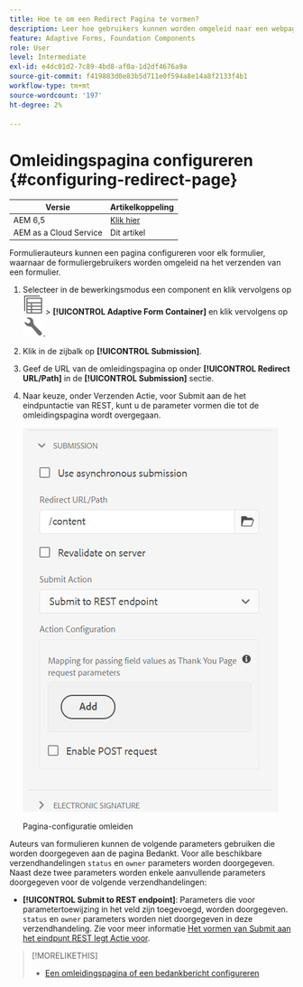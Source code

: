 ```yaml
---
title: Hoe te om een Redirect Pagina te vormen?
description: Leer hoe gebruikers kunnen worden omgeleid naar een webpagina die formulierauteurs kunnen configureren tijdens het maken van het formulier.
feature: Adaptive Forms, Foundation Components
role: User
level: Intermediate
exl-id: e4dc01d2-7c89-4bd8-af0a-1d2df4676a9a
source-git-commit: f419883d0e83b5d711e0f594a8e14a8f2133f4b1
workflow-type: tm+mt
source-wordcount: '197'
ht-degree: 2%

---
```


# Omleidingspagina configureren {#configuring-redirect-page}

| Versie | Artikelkoppeling |
| -------- | ---------------------------- |
| AEM 6,5 | [Klik hier](https://experienceleague.adobe.com/docs/experience-manager-65/forms/adaptive-forms-basic-authoring/configuring-redirect-page.html) |
| AEM as a Cloud Service | Dit artikel |

Formulierauteurs kunnen een pagina configureren voor elk formulier, waarnaar de formuliergebruikers worden omgeleid na het verzenden van een formulier.

1. Selecteer in de bewerkingsmodus een component en klik vervolgens op ![op veldniveau](assets/select_parent_icon.svg) > **[!UICONTROL Adaptive Form Container]** en klik vervolgens op ![cmppr](assets/configure-icon.svg).

1. Klik in de zijbalk op **[!UICONTROL Submission]**.

1. Geef de URL van de omleidingspagina op onder **[!UICONTROL Redirect URL/Path]** in de **[!UICONTROL Submission]** sectie.
1. Naar keuze, onder Verzenden Actie, voor Submit aan de het eindpuntactie van REST, kunt u de parameter vormen die tot de omleidingspagina wordt overgegaan.

   ![Pagina-configuratie omleiden](assets/redirect-url.png)

   Pagina-configuratie omleiden

Auteurs van formulieren kunnen de volgende parameters gebruiken die worden doorgegeven aan de pagina Bedankt. Voor alle beschikbare verzendhandelingen `status` en `owner` parameters worden doorgegeven. Naast deze twee parameters worden enkele aanvullende parameters doorgegeven voor de volgende verzendhandelingen:

* **[!UICONTROL Submit to REST endpoint]**: Parameters die voor parametertoewijzing in het veld zijn toegevoegd, worden doorgegeven. `status` en `owner` parameters worden niet doorgegeven in deze verzendhandeling. Zie voor meer informatie [Het vormen van Submit aan het eindpunt REST legt Actie voor](configuring-submit-actions.md).

>[!MORELIKETHIS]
>
>* [Een omleidingspagina of een bedankbericht configureren](/help/forms/configure-redirect-page-or-thank-you-message.md)
